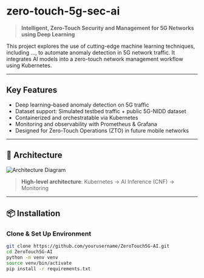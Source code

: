 # zero-touch-5g-sec-ai

> **Intelligent, Zero-Touch Security and Management for 5G Networks using Deep Learning**

This project explores the use of cutting-edge machine learning techniques, including ..., to automate anomaly detection in 5G network traffic. It integrates AI models into a zero-touch network management workflow using Kubernetes.

---

## Key Features

- Deep learning–based anomaly detection on 5G traffic
- Dataset support: Simulated testbed traffic + public 5G-NIDD dataset
- Containerized and orchestratable via Kubernetes
- Monitoring and observability with Prometheus & Grafana
- Designed for Zero-Touch Operations (ZTO) in future mobile networks

---

## 🧠 Architecture

![Architecture Diagram](docs/architecture.png)

> **High-level architecture**: Kubernetes → AI Inference (CNF) → Monitoring

---

## 📦 Installation

### Clone & Set Up Environment

```bash
git clone https://github.com/yourusername/ZeroTouch5G-AI.git
cd ZeroTouch5G-AI
python -m venv venv
source venv/bin/activate
pip install -r requirements.txt
